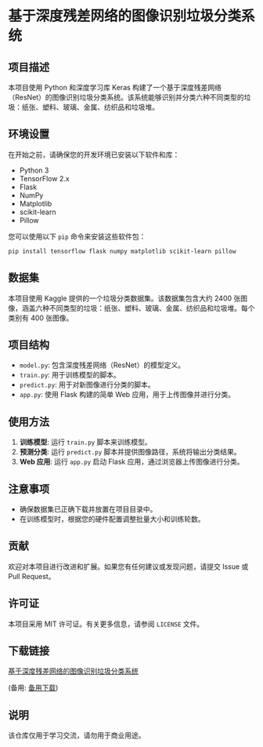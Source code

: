 # 基于深度残差网络的图像识别垃圾分类系统

## 项目描述

本项目使用 Python 和深度学习库 Keras 构建了一个基于深度残差网络（ResNet）的图像识别垃圾分类系统。该系统能够识别并分类六种不同类型的垃圾：纸张、塑料、玻璃、金属、纺织品和垃圾堆。

## 环境设置

在开始之前，请确保您的开发环境已安装以下软件和库：

- Python 3
- TensorFlow 2.x
- Flask
- NumPy
- Matplotlib
- scikit-learn
- Pillow

您可以使用以下 `pip` 命令来安装这些软件包：

```bash
pip install tensorflow flask numpy matplotlib scikit-learn pillow
```

## 数据集

本项目使用 Kaggle 提供的一个垃圾分类数据集。该数据集包含大约 2400 张图像，涵盖六种不同类型的垃圾：纸张、塑料、玻璃、金属、纺织品和垃圾堆。每个类别有 400 张图像。

## 项目结构

- `model.py`: 包含深度残差网络（ResNet）的模型定义。
- `train.py`: 用于训练模型的脚本。
- `predict.py`: 用于对新图像进行分类的脚本。
- `app.py`: 使用 Flask 构建的简单 Web 应用，用于上传图像并进行分类。

## 使用方法

1. **训练模型**: 运行 `train.py` 脚本来训练模型。
2. **预测分类**: 运行 `predict.py` 脚本并提供图像路径，系统将输出分类结果。
3. **Web 应用**: 运行 `app.py` 启动 Flask 应用，通过浏览器上传图像进行分类。

## 注意事项

- 确保数据集已正确下载并放置在项目目录中。
- 在训练模型时，根据您的硬件配置调整批量大小和训练轮数。

## 贡献

欢迎对本项目进行改进和扩展。如果您有任何建议或发现问题，请提交 Issue 或 Pull Request。

## 许可证

本项目采用 MIT 许可证。有关更多信息，请参阅 `LICENSE` 文件。

## 下载链接
[基于深度残差网络的图像识别垃圾分类系统](https://pan.quark.cn/s/062d1ccca269) 

(备用: [备用下载](https://pan.baidu.com/s/1XjaG5Y4O8_z9ot9GpQ-tlw?pwd=1234))

## 说明

该仓库仅用于学习交流，请勿用于商业用途。
